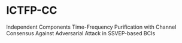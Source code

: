 # ICTFP-CC
Independent Components Time-Frequency Purification with Channel Consensus Against Adversarial Attack in SSVEP-based BCIs
